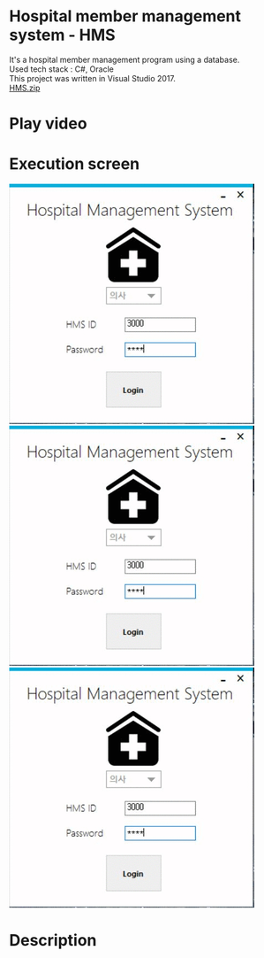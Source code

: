 # Hospital member management system - HMS
It's a hospital member management program using a database. <br>
Used tech stack : C#, Oracle <br>
This project was written in Visual Studio 2017. <br>
[HMS.zip](HMS.zip) <br>

# Play video


# Execution screen
![alt-tag](images/doctor_gif1.gif)
![alt-tag](images/doctor_gif1.gif)
![alt-tag](images/doctor_gif1.gif)

# Description
